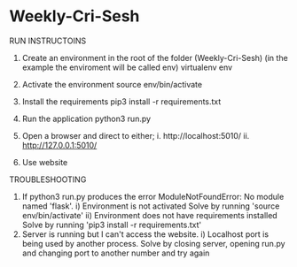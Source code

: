 # Weekly-Cri-Sesh
RUN INSTRUCTOINS
1. Create an environment in the root of the folder (Weekly-Cri-Sesh) 
(in the example the enviroment will be called env)
	virtualenv env

2. Activate the environment
	source env/bin/activate

3. Install the requirements
	pip3 install -r requirements.txt

4. Run the application
	python3 run.py 

5. Open a browser and direct to either;
	i. http://localhost:5010/
	ii. http://127.0.0.1:5010/

6. Use website

TROUBLESHOOTING
1. If python3 run.py produces the error ModuleNotFoundError: No module named 'flask'.
	i) Environment is not activated
		Solve by running 'source env/bin/activate'
	ii) Environment does not have requirements installed 
		Solve by running 'pip3 install -r requirements.txt'
2. Server is running but I can't access the website.
	i) Localhost port is being used by another process.
	 	Solve by closing server, opening run.py and changing port to another number and try again